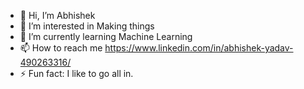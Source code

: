 - 👋 Hi, I’m Abhishek
- 👀 I’m interested in Making things
- 🌱 I’m currently learning Machine Learning
- 📫 How to reach me https://www.linkedin.com/in/abhishek-yadav-490263316/
- ⚡ Fun fact: I like to go all in.

<!---
z-ABYa/z-ABYa is a ✨ special ✨ repository because its `README.md` (this file) appears on your GitHub profile.
You can click the Preview link to take a look at your changes.
--->

